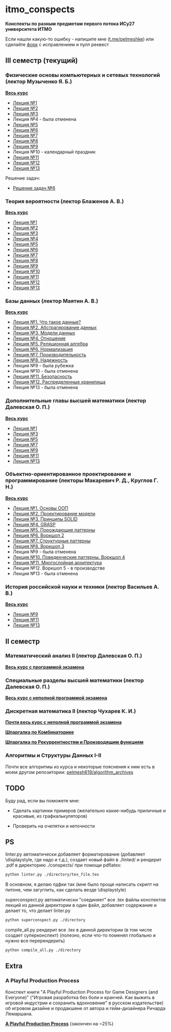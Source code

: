 # itmo_conspects

**Конспекты по разным предметам первого потока ИСy27 университета ИТМО**

Если нашли какую-то ошибку - напишите мне ([t.me/pelmeshke](https://t.me/pelmeshke)) или сделайте [форк](https://github.com/pelmesh619/itmo_conspects/fork) с исправлением и пулл реквест

## III семестр (текущий)

### Физические основы компьютерных и сетевых технологий (лектор Музыченко Я. Б.)

[**Весь курс**](https://pelmesh619.github.io/itmo_conspects/conspects/physics1/physics1_superconspect.pdf)

* [Лекция №1](https://pelmesh619.github.io/itmo_conspects/conspects/physics1/physics1_2024_09_02.pdf)
* [Лекция №2](https://pelmesh619.github.io/itmo_conspects/conspects/physics1/physics1_2024_09_09.pdf)
* [Лекция №3](https://pelmesh619.github.io/itmo_conspects/conspects/physics1/physics1_2024_09_16.pdf)
* Лекция №4 - была отменена
* [Лекция №5](https://pelmesh619.github.io/itmo_conspects/conspects/physics1/physics1_2024_09_30.pdf)
* [Лекция №6](https://pelmesh619.github.io/itmo_conspects/conspects/physics1/physics1_2024_10_07.pdf)
* [Лекция №7](https://pelmesh619.github.io/itmo_conspects/conspects/physics1/physics1_2024_10_14.pdf)
* [Лекция №8](https://pelmesh619.github.io/itmo_conspects/conspects/physics1/physics1_2024_10_21.pdf)
* [Лекция №9](https://pelmesh619.github.io/itmo_conspects/conspects/physics1/physics1_2024_10_28.pdf)
* Лекция №10 - календарный праздник
* [Лекция №11](https://pelmesh619.github.io/itmo_conspects/conspects/physics1/physics1_2024_11_15.pdf)
* [Лекция №12](https://pelmesh619.github.io/itmo_conspects/conspects/physics1/physics1_2024_11_18.pdf)
* [Лекция №13](https://pelmesh619.github.io/itmo_conspects/conspects/physics1/physics1_2024_11_25.pdf)

Решение задач:

* [Решение задач №6](https://pelmesh619.github.io/itmo_conspects/conspects/physics1/physics1_homework_6.pdf)

### Теория вероятности (лектор Блаженов А. В.)

[**Весь курс**](https://pelmesh619.github.io/itmo_conspects/conspects/probtheory/probtheory_superconspect.pdf)

* [Лекция №1](https://pelmesh619.github.io/itmo_conspects/conspects/probtheory/probtheory_2024_09_03.pdf)
* [Лекция №2](https://pelmesh619.github.io/itmo_conspects/conspects/probtheory/probtheory_2024_09_10.pdf)
* [Лекция №3](https://pelmesh619.github.io/itmo_conspects/conspects/probtheory/probtheory_2024_09_17.pdf)
* [Лекция №4](https://pelmesh619.github.io/itmo_conspects/conspects/probtheory/probtheory_2024_09_24.pdf)
* [Лекция №5](https://pelmesh619.github.io/itmo_conspects/conspects/probtheory/probtheory_2024_10_01.pdf)
* [Лекция №6](https://pelmesh619.github.io/itmo_conspects/conspects/probtheory/probtheory_2024_10_08.pdf)
* [Лекция №7](https://pelmesh619.github.io/itmo_conspects/conspects/probtheory/probtheory_2024_10_15.pdf)
* [Лекция №8](https://pelmesh619.github.io/itmo_conspects/conspects/probtheory/probtheory_2024_10_22.pdf)
* [Лекция №9](https://pelmesh619.github.io/itmo_conspects/conspects/probtheory/probtheory_2024_10_29.pdf)
* [Лекция №10](https://pelmesh619.github.io/itmo_conspects/conspects/probtheory/probtheory_2024_11_05.pdf)
* [Лекция №11](https://pelmesh619.github.io/itmo_conspects/conspects/probtheory/probtheory_2024_11_12.pdf)
* [Лекция №12](https://pelmesh619.github.io/itmo_conspects/conspects/probtheory/probtheory_2024_11_19.pdf)
* [Лекция №13](https://pelmesh619.github.io/itmo_conspects/conspects/probtheory/probtheory_2024_11_26.pdf)

### Базы данных (лектор Маятин А. В.)

[**Весь курс**](https://pelmesh619.github.io/itmo_conspects/databases/databases_superconspect.html)

* [Лекция №1. Что такое данные?](https://pelmesh619.github.io/itmo_conspects/databases/databases_2024_09_04.html)
* [Лекция №2. Абстрагирование данных](https://pelmesh619.github.io/itmo_conspects/databases/databases_2024_09_12.html)
* [Лекция №3. Модели данных](https://pelmesh619.github.io/itmo_conspects/databases/databases_2024_09_18.html)
* [Лекция №4. Отношение](https://pelmesh619.github.io/itmo_conspects/databases/databases_2024_09_26.html)
* [Лекция №5. Реляционная алгебра](https://pelmesh619.github.io/itmo_conspects/databases/databases_2024_10_02.html)
* [Лекция №6. Нормализация](https://pelmesh619.github.io/itmo_conspects/databases/databases_2024_10_10.html)
* [Лекция №7. Производительность](https://pelmesh619.github.io/itmo_conspects/databases/databases_2024_10_16.html)
* [Лекция №8. Надежность](https://pelmesh619.github.io/itmo_conspects/databases/databases_2024_10_24.html)
* Лекция №9 - была рубежка
* Лекция №10 - была отменена
* [Лекция №11. Безопасность](https://pelmesh619.github.io/itmo_conspects/databases/databases_2024_11_13.html)
* [Лекция №12. Распределенные хранилища](https://pelmesh619.github.io/itmo_conspects/databases/databases_2024_11_21.html)
* Лекция №13 - была отменена

### Дополнительные главы высшей математики (лектор Далевская О. П.)

[**Весь курс**](https://pelmesh619.github.io/itmo_conspects/conspects/addchapters1/addchapters1_superconspect.pdf)

* [Лекция №1](https://pelmesh619.github.io/itmo_conspects/conspects/addchapters1/addchapters1_2024_09_06.pdf)
* [Лекция №3](https://pelmesh619.github.io/itmo_conspects/conspects/addchapters1/addchapters1_2024_09_20.pdf)
* [Лекция №5](https://pelmesh619.github.io/itmo_conspects/conspects/addchapters1/addchapters1_2024_10_04.pdf)
* [Лекция №7](https://pelmesh619.github.io/itmo_conspects/conspects/addchapters1/addchapters1_2024_10_18.pdf)
* [Лекция №9](https://pelmesh619.github.io/itmo_conspects/conspects/addchapters1/addchapters1_2024_11_01.pdf)
* [Лекция №11](https://pelmesh619.github.io/itmo_conspects/conspects/addchapters1/addchapters1_2024_11_15.pdf)
* [Лекция №13](https://pelmesh619.github.io/itmo_conspects/conspects/addchapters1/addchapters1_2024_11_29.pdf)

### Объектно-ориентированное проектирование и программирование (лекторы Макаревич Р. Д., Круглов Г. Н.)

[**Весь курс**](https://pelmesh619.github.io/itmo_conspects/oopcsharp/oopcsharp_superconspect.html)

* [Лекция №1. Основы ООП](https://pelmesh619.github.io/itmo_conspects/oopcsharp/oopcsharp_2024_09_07.html)
* [Лекция №2. Проектирование модели](https://pelmesh619.github.io/itmo_conspects/oopcsharp/oopcsharp_2024_09_14.html)
* [Лекция №3. Принципы SOLID](https://pelmesh619.github.io/itmo_conspects/oopcsharp/oopcsharp_2024_09_21.html)
* [Лекция №4. GRASP](https://pelmesh619.github.io/itmo_conspects/oopcsharp/oopcsharp_2024_09_28.html)
* [Лекция №5. Порождающие паттерны](https://pelmesh619.github.io/itmo_conspects/oopcsharp/oopcsharp_2024_10_05.html)
* [Лекция №6. Воркшоп 2](https://pelmesh619.github.io/itmo_conspects/oopcsharp/oopcsharp_2024_10_12.html)
* [Лекция №7. Структурные паттерны](https://pelmesh619.github.io/itmo_conspects/oopcsharp/oopcsharp_2024_10_19.html)
* [Лекция №8. Воркшоп 3](https://pelmesh619.github.io/itmo_conspects/oopcsharp/oopcsharp_2024_10_26.html)
* Лекция №9 - была отменена
* [Лекция №10. Поведенческие паттерны. Воркшоп 4](https://pelmesh619.github.io/itmo_conspects/oopcsharp/oopcsharp_2024_11_09.html)
* [Лекция №11. Многослойная архитектура](https://pelmesh619.github.io/itmo_conspects/oopcsharp/oopcsharp_2024_11_16.html)
* Лекция №12. Воркшоп 5 - в производстве
* Лекция №13 - была отменена

### История российской науки и техники (лектор Васильев А. В.)

[**Весь курс**](https://pelmesh619.github.io/itmo_conspects/sathistory/sathistory_superconspect.html)

* [Лекция №9](https://pelmesh619.github.io/itmo_conspects/sathistory/sathistory_2024_10_31.html)
* [Лекция №11](https://pelmesh619.github.io/itmo_conspects/sathistory/sathistory_2024_11_14.html)
* [Лекция №13](https://pelmesh619.github.io/itmo_conspects/sathistory/sathistory_2024_11_28.html)

## II семестр

### Математический анализ II (лектор Далевская О. П.)

[**Весь курс с программой экзамена**](https://pelmesh619.github.io/itmo_conspects/conspects/calculus/calculus_superconspect.pdf)


### Специальные разделы высшей математики (лектор Далевская О. П.)

[**Весь курс с неполной программой экзамена**](https://pelmesh619.github.io/itmo_conspects/conspects/specsec/specsec_superconspect.pdf)

### Дискретная математика II (лектор Чухарев К. И.)

[**Почти весь курс с неполной программой экзамена**](https://pelmesh619.github.io/itmo_conspects/conspects/dismath/dismath_superconspect.pdf)

[**Шпаргалка по Комбинаторике**](https://pelmesh619.github.io/itmo_conspects/conspects/dismath/dismath_cheatsheet_combinatorics.pdf)

[**Шпаргалка по Рекуррентностям и Производящим функциям**](https://pelmesh619.github.io/itmo_conspects/conspects/dismath/dismath_cheatsheet_recurrences.pdf)

### Алгоритмы и Структуры Данных I-II

Почти все алгоритмы из курса и некоторые пояснения к ним есть в моем другом репозитории: [pelmesh619/algorithm_archives](https://github.com/pelmesh619/algorithm_archives)



## TODO

Буду рад, если вы поможете мне:

* Сделать картинки примеров (желательно какие-нибудь приличные и красивые, из графкалькуляторов)

* Проверить на очепятки и неточности

## PS

linter.py автоматически добавляет форматирование (добавляет \displaystyle, где надо и т.д.), создает новый файл в ./linted/ и рендерит .pdf в директорию ./conspects/ при помощи pdflatex:

```bash
python linter.py ./directory/tex_file.tex
```

В основном, я делаю пдфки так (мне было проще написать скрипт на питоне, чем загуглить, как сделать везде \displaystyle)

superconspect.py автоматически "соединяет" все .tex файлы конспектов лекций из данной директории в один файл, добавляет содержание и делает то, что делает linter.py

```bash
python superconspect.py ./directory
```

compile_all.py рендерит все .tex в данной директории (в том числе создает суперконспект) (полезно, если что-то поменял глобально и нужно все перерендерить)

```bash
python compile_all.py ./directory
```


## Extra

### A Playful Production Process

Конспект книги "A Playful Production Process for Game Designers (and Everyone)"
("Игровая разработка без боли и кранчей. Как выжить в игровой индустрии и сохранить вдохновение" в русском издательстве)
об игровом дизайне и продакшене от автора и гейм-дизайнера Ричарда Лемаршана.

[**A Playful Production Process**](https://pelmesh619.github.io/itmo_conspects/aplayfulproductionprocess/aplayfulproductionprocess_superconspect.html) (закончен на ~25%)

